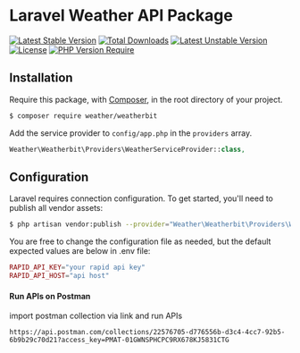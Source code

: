 # Laravel Weather API Package

[![Latest Stable Version](http://poser.pugx.org/phpunit/phpunit/v)](https://packagist.org/packages/phpunit/phpunit) [![Total Downloads](http://poser.pugx.org/phpunit/phpunit/downloads)](https://packagist.org/packages/phpunit/phpunit) [![Latest Unstable Version](http://poser.pugx.org/phpunit/phpunit/v/unstable)](https://packagist.org/packages/phpunit/phpunit) [![License](http://poser.pugx.org/phpunit/phpunit/license)](https://packagist.org/packages/phpunit/phpunit) [![PHP Version Require](http://poser.pugx.org/phpunit/phpunit/require/php)](https://packagist.org/packages/phpunit/phpunit)

## Installation
Require this package, with [Composer](https://packagist.org/), in the root directory of your project.

```bash
$ composer require weather/weatherbit
```

Add the service provider to `config/app.php` in the `providers` array.

```php
Weather\Weatherbit\Providers\WeatherServiceProvider::class,
```

## Configuration

Laravel requires connection configuration. To get started, you'll need to publish all vendor assets:

```bash
$ php artisan vendor:publish --provider="Weather\Weatherbit\Providers\WeatherServiceProvider"
```

You are free to change the configuration file as needed, but the default expected values are below in .env file:

```php
RAPID_API_KEY="your rapid api key"
RAPID_API_HOST="api host" 
```

#### Run APIs on Postman

import postman collection via link and run APIs 
```
https://api.postman.com/collections/22576705-d776556b-d3c4-4cc7-92b5-6b9b29c70d21?access_key=PMAT-01GWNSPHCPC9RX678KJ5831CTG
```

